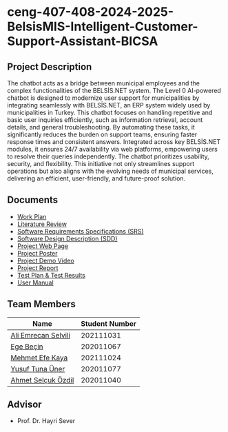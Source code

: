 # ceng-407-408-2024-2025-BelsisMIS-Intelligent-Customer-Support-Assistant-BICSA

## Project Description
The chatbot acts as a bridge between municipal employees and the complex functionalities of the BELSİS.NET system. The Level 0 AI-powered chatbot is designed to modernize user support for municipalities by integrating seamlessly with BELSİS.NET, an ERP system widely used by municipalities in Turkey. This chatbot focuses on handling repetitive and basic user inquiries efficiently, such as information retrieval, account details, and general troubleshooting. By automating these tasks, it significantly reduces the burden on support teams, ensuring faster response times and consistent answers.
Integrated across key BELSİS.NET modules, it ensures 24/7 availability via web platforms, empowering users to resolve their queries independently.
The chatbot prioritizes usability, security, and flexibility. This initiative not only streamlines support operations but also aligns with the evolving needs of municipal services, delivering an efficient, user-friendly, and future-proof solution.

## Documents
- [Work Plan](https://github.com/CankayaUniversity/ceng-407-408-2024-2025-BelsisMIS-Intelligent-Customer-Support-Assistant-BICSA/wiki/Project-Work-Plan)
- [Literature Review](https://github.com/CankayaUniversity/ceng-407-408-2024-2025-BelsisMIS-Intelligent-Customer-Support-Assistant-BICSA/wiki/Literature-Review)
- [Software Requirements Specifications (SRS)](https://github.com/CankayaUniversity/ceng-407-408-2024-2025-BelsisMIS-Intelligent-Customer-Support-Assistant-BICSA/wiki/Software-Requirements-Specifications-(SRS))
- [Software Design Description (SDD)](https://github.com/CankayaUniversity/ceng-407-408-2024-2025-BelsisMIS-Intelligent-Customer-Support-Assistant-BICSA/wiki/Software-Desing-Document-(SDD))
- [Project Web Page](https://emrecanselvili.wixsite.com/bicsa1)
- [Project Poster](https://github.com/CankayaUniversity/ceng-407-408-2024-2025-BelsisMIS-Intelligent-Customer-Support-Assistant-BICSA/blob/main/documents/Project_Poster.pdf)
- [Project Demo Video](https://youtu.be/breF1FXCHDo?si=iHiDlkI9kbMYn_RE)
- [Project Report](https://github.com/CankayaUniversity/ceng-407-408-2024-2025-BelsisMIS-Intelligent-Customer-Support-Assistant-BICSA/blob/main/documents/project_report_408.pdf)
- [Test Plan & Test Results](https://github.com/CankayaUniversity/ceng-407-408-2024-2025-BelsisMIS-Intelligent-Customer-Support-Assistant-BICSA/blob/main/documents/Test%20Plan%20Document%20%26%20Test%20Results.pdf)
- [User Manual](https://github.com/CankayaUniversity/ceng-407-408-2024-2025-BelsisMIS-Intelligent-Customer-Support-Assistant-BICSA/blob/main/documents/user_manual.pdf)

## Team Members
| Name                   | Student Number |
|------------------------|----------------|
| [Ali Emrecan Selvili](https://github.com/emreselvili)  | 202111031      |
| [Ege Beçin](https://github.com/egebecin)         | 202011067      |
| [Mehmet Efe Kaya](https://github.com/MehmetEfeKaya)     | 202111024      |
| [Yusuf Tuna Üner](https://github.com/Tunauner)              | 202011077      |
| [Ahmet Selçuk Özdil](https://github.com/aselcuk8)  | 202011040       |


## Advisor
- Prof. Dr. Hayri Sever




